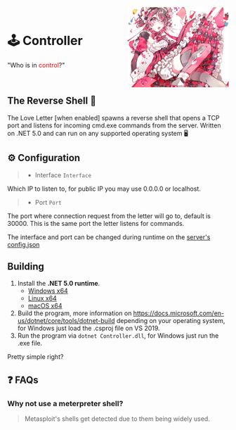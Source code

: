 <div>
  <img width="230" align="right" src="../Repo/Images/3.png" alt="LoveLetter"/>
  <br>
  <h1>🕹️ Controller</h1>
  <p>"Who is in <span style="color:red">control</span>?"</p>
</div>
<br/>

## The Reverse Shell 🐚
The Love Letter [when enabled] spawns a reverse shell that opens a TCP port and listens for incoming cmd.exe commands from the server. Written on .NET 5.0 and can run on any supported operating system 🖥️

## ⚙️ Configuration
> - Interface ```Interface```

Which IP to listen to, for public IP you may use 0.0.0.0 or localhost.

> - Port ```Port```

The port where connection request from the letter will go to, default is 30000. This is the same port the letter listens for commands.

The interface and port can be changed during runtime on the [server's config.json](../Server/)

## Building
1. Install the **.NET 5.0 runtime**.
    - [Windows x64](https://dotnet.microsoft.com/download/dotnet/thank-you/runtime-5.0.7-windows-x64-installer)
    - [Linux x64](https://docs.microsoft.com/en-us/dotnet/core/install/linux)
    - [macOS x64](https://dotnet.microsoft.com/download/dotnet/thank-you/runtime-5.0.7-macos-x64-installer)
1. Build the program, more information on https://docs.microsoft.com/en-us/dotnet/core/tools/dotnet-build depending on your operating system, for Windows just load the .csproj file on VS 2019.
1. Run the program via ```dotnet Controller.dll```, for Windows just run the .exe file.

Pretty simple right?

## ❓ FAQs
### Why not use a meterpreter shell?
> Metasploit's shells get detected due to them being widely used.